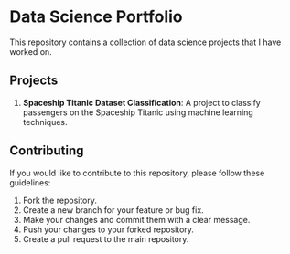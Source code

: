 # Data Science Portfolio

This repository contains a collection of data science projects that I have worked on. 

## Projects

1. **Spaceship Titanic Dataset Classification**: A project to classify passengers on the Spaceship Titanic using machine learning techniques.

## Contributing

If you would like to contribute to this repository, please follow these guidelines:

1. Fork the repository.
2. Create a new branch for your feature or bug fix.
3. Make your changes and commit them with a clear message.
4. Push your changes to your forked repository.
5. Create a pull request to the main repository.
